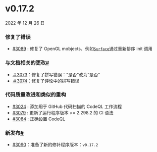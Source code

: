 # v0.17.2 

2022 年 12 月 26 日

### 修复了错误

- [#3089](https://github.com/ManimCommunity/manim/pull/3089) : 修复了 OpenGL mobjects，例如[`Surface`](../reference/manim.mobject.three_d.three_dimensions.Surface.html#manim.mobject.three_d.three_dimensions.Surface "manim.mobject. Three_d. Three_dimensions.Surface")通过重新排序 init 调用

### 与文档相关的更改[#](#documentation-related-changes "此标题的固定链接")

- [＃3073](https://github.com/ManimCommunity/manim/pull/3073)：修复了拼写错误：“是否”改为“是否”
- [＃3074](https://github.com/ManimCommunity/manim/pull/3074)：修复了评论中的拼写错误

### 代码质量改进和类似的重构

- [#3024](https://github.com/ManimCommunity/manim/pull/3024) : 添加用于 GitHub 代码扫描的 CodeQL 工作流程
- [#3079](https://github.com/ManimCommunity/manim/pull/3079) : 更新了运行程序版本 >= 2.298.2 的 CI 语法
- [#3084](https://github.com/ManimCommunity/manim/pull/3084) : 正确设置 CodeQL

### 新发布[#](#new-releases "此标题的固定链接")

- [#3090](https://github.com/ManimCommunity/manim/pull/3090)：准备了新的修补程序版本：`v0.17.2`
